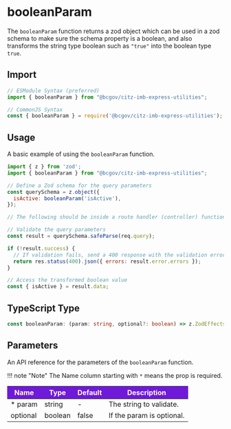 # booleanParam

The `booleanParam` function returns a zod object which can be used in a zod schema to make sure the schema property is a boolean, and also transforms the string type boolean such as `"true"` into the boolean type `true`.

## Import

```JavaScript
// ESModule Syntax (preferred)
import { booleanParam } from "@bcgov/citz-imb-express-utilities";

// CommonJS Syntax
const { booleanParam } = require('@bcgov/citz-imb-express-utilities');
```

## Usage

A basic example of using the `booleanParam` function.

```JavaScript
import { z } from 'zod';
import { booleanParam } from "@bcgov/citz-imb-express-utilities";

// Define a Zod schema for the query parameters
const querySchema = z.object({
  isActive: booleanParam('isActive'),
});

// The following should be inside a route handler (controller) function:

// Validate the query parameters
const result = querySchema.safeParse(req.query);

if (!result.success) {
  // If validation fails, send a 400 response with the validation errors
  return res.status(400).json({ errors: result.error.errors });
}

// Access the transformed boolean value
const { isActive } = result.data;
```

## TypeScript Type

<!-- The following code block is auto generated when types in the package change. -->
<!-- TYPE: booleanParam -->
```TypeScript
const booleanParam: (param: string, optional?: boolean) => z.ZodEffects<z.ZodEffects<z.ZodOptional<z.ZodString>, string | undefined, string | undefined>, boolean | undefined, string | undefined> | z.ZodEffects<z.ZodEffects<z.ZodString, string, string>, boolean, string>;
```

## Parameters

An API reference for the parameters of the `booleanParam` function.

!!! note "Note"
    The Name column starting with `*` means the prop is required.

<table>
  <!-- Table columns -->
  <thead>
    <tr>
      <th style="background: #6f19d9; color: white;">Name</th>
      <th style="background: #6f19d9; color: white;">Type</th>
      <th style="background: #6f19d9; color: white;">Default</th>
      <th style="background: #6f19d9; color: white;">Description</th>
    </tr>
  </thead>

  <!-- Table rows -->
  <tbody>
    <tr>
      <td>* param</td>
      <td>string</td>
      <td>-</td>
      <td>The string to validate.</td>
    </tr>
    <tr>
      <td>optional</td>
      <td>boolean</td>
      <td>false</td>
      <td>If the param is optional.</td>
    </tr>
  </tbody>
</table>

<!-- Link References -->
